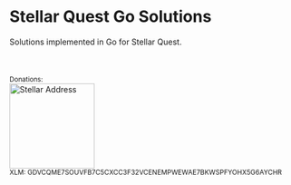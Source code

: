 # Stellar Quest Go Solutions
Solutions implemented in Go for Stellar Quest.
\
\
\
\
<sub>Donations: </sub> \
<img src="https://user-images.githubusercontent.com/43248015/118032832-c5bae100-b370-11eb-8b26-fe82726f5852.png" alt="Stellar Address" width="150"/> \
<sub>XLM: GDVCQME7SOUVFB7C5CXCC3F32VCENEMPWEWAE7BKWSPFYOHX5G6AYCHR</sub>

